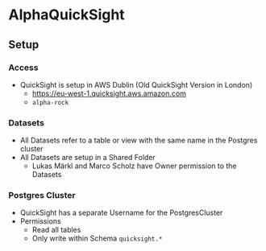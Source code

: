 # AlphaQuickSight

## Setup

### Access
- QuickSight is setup in AWS Dublin (Old QuickSight Version in London)
  - https://eu-west-1.quicksight.aws.amazon.com
  - `alpha-rock`

### Datasets
- All Datasets refer to a table or view with the same name in the Postgres cluster
- All Datasets are setup in a Shared Folder
  - Lukas Märkl and Marco Scholz have Owner permission to the Datasets

### Postgres Cluster
- QuickSight has a separate Username for the PostgresCluster
- Permissions
  - Read all tables
  - Only write within Schema `quicksight.*`
